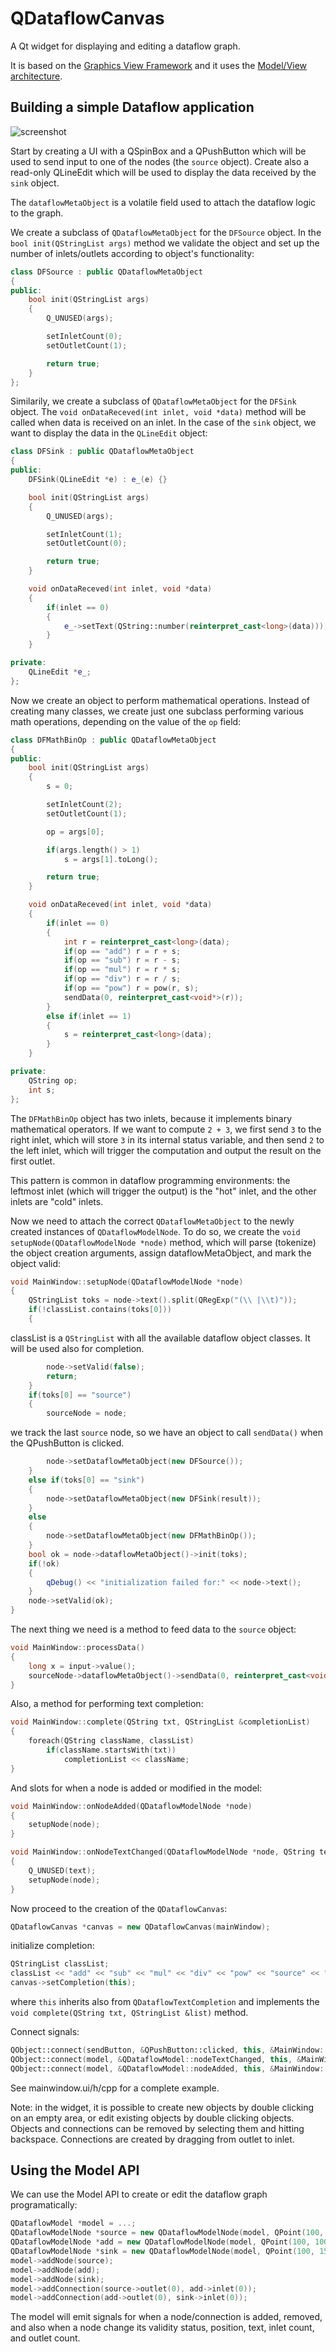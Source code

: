 # QDataflowCanvas

A Qt widget for displaying and editing a dataflow graph.

It is based on the [Graphics View Framework](http://doc.qt.io/qt-5/graphicsview.html) and it uses the [Model/View architecture](http://doc.qt.io/qt-5/model-view-programming.html).

## Building a simple Dataflow application

![screenshot](/screenshot.png?raw=true)

Start by creating a UI with a QSpinBox and a QPushButton which will be used to send input to one of the nodes (the `source` object). Create also a read-only QLineEdit which will be used to display the data received by the `sink` object.

The `dataflowMetaObject` is a volatile field used to attach the dataflow logic to the graph.

We create a subclass of `QDataflowMetaObject` for the `DFSource` object. In the `bool init(QStringList args)` method we validate the object and set up the number of inlets/outlets according to object's functionality:

```C++
class DFSource : public QDataflowMetaObject
{
public:
    bool init(QStringList args)
    {
        Q_UNUSED(args);

        setInletCount(0);
        setOutletCount(1);

        return true;
    }
};
```

Similarily, we create a subclass of `QDataflowMetaObject` for the `DFSink` object. The `void onDataReceved(int inlet, void *data)` method will be called when data is received on an inlet. In the case of the `sink` object, we want to display the data in the `QLineEdit` object:

```C++
class DFSink : public QDataflowMetaObject
{
public:
    DFSink(QLineEdit *e) : e_(e) {}

    bool init(QStringList args)
    {
        Q_UNUSED(args);

        setInletCount(1);
        setOutletCount(0);

        return true;
    }

    void onDataReceved(int inlet, void *data)
    {
        if(inlet == 0)
        {
            e_->setText(QString::number(reinterpret_cast<long>(data)));
        }
    }

private:
    QLineEdit *e_;
};
```

Now we create an object to perform mathematical operations. Instead of creating many classes, we create just one subclass performing various math operations, depending on the value of the `op` field:

```C++
class DFMathBinOp : public QDataflowMetaObject
{
public:
    bool init(QStringList args)
    {
        s = 0;

        setInletCount(2);
        setOutletCount(1);

        op = args[0];

        if(args.length() > 1)
            s = args[1].toLong();

        return true;
    }

    void onDataReceved(int inlet, void *data)
    {
        if(inlet == 0)
        {
            int r = reinterpret_cast<long>(data);
            if(op == "add") r = r + s;
            if(op == "sub") r = r - s;
            if(op == "mul") r = r * s;
            if(op == "div") r = r / s;
            if(op == "pow") r = pow(r, s);
            sendData(0, reinterpret_cast<void*>(r));
        }
        else if(inlet == 1)
        {
            s = reinterpret_cast<long>(data);
        }
    }

private:
    QString op;
    int s;
};
```

The `DFMathBinOp` object has two inlets, because it implements binary mathematical operators. If we want to compute `2 + 3`, we first send `3` to the right inlet, which will store `3` in its internal status variable, and then send `2` to the left inlet, which will trigger the computation and output the result on the first outlet.

This pattern is common in dataflow programming environments: the leftmost inlet (which will trigger the output) is the "hot" inlet, and the other inlets are "cold" inlets.

Now we need to attach the correct `QDataflowMetaObject` to the newly created instances of `QDataflowModelNode`. To do so, we create the `void setupNode(QDataflowModelNode *node)` method, which will parse (tokenize) the object creation arguments, assign dataflowMetaObject, and mark the object valid:

```C++
void MainWindow::setupNode(QDataflowModelNode *node)
{
    QStringList toks = node->text().split(QRegExp("(\\ |\\t)"));
    if(!classList.contains(toks[0]))
    {
```
classList is a `QStringList` with all the available dataflow object classes. It will be used also for completion.
```C++
        node->setValid(false);
        return;
    }
    if(toks[0] == "source")
    {
        sourceNode = node;
```
we track the last `source` node, so we have an object to call `sendData()` when the QPushButton is clicked.
```C++
        node->setDataflowMetaObject(new DFSource());
    }
    else if(toks[0] == "sink")
    {
        node->setDataflowMetaObject(new DFSink(result));
    }
    else
    {
        node->setDataflowMetaObject(new DFMathBinOp());
    }
    bool ok = node->dataflowMetaObject()->init(toks);
    if(!ok)
    {
        qDebug() << "initialization failed for:" << node->text();
    }
    node->setValid(ok);
}
```

The next thing we need is a method to feed data to the `source` object:

```C++
void MainWindow::processData()
{
    long x = input->value();
    sourceNode->dataflowMetaObject()->sendData(0, reinterpret_cast<void*>(x));
}
```

Also, a method for performing text completion:
```C++
void MainWindow::complete(QString txt, QStringList &completionList)
{
    foreach(QString className, classList)
        if(className.startsWith(txt))
            completionList << className;
}
```

And slots for when a node is added or modified in the model:

```C++
void MainWindow::onNodeAdded(QDataflowModelNode *node)
{
    setupNode(node);
}

void MainWindow::onNodeTextChanged(QDataflowModelNode *node, QString text)
{
    Q_UNUSED(text);
    setupNode(node);
}
```

Now proceed to the creation of the `QDataflowCanvas`:

```C++
QDataflowCanvas *canvas = new QDataflowCanvas(mainWindow);
```

initialize completion:

```C++
QStringList classList;
classList << "add" << "sub" << "mul" << "div" << "pow" << "source" << "sink";
canvas->setCompletion(this);
```

where `this` inherits also from `QDataflowTextCompletion` and implements the `void complete(QString txt, QStringList &list)` method.

Connect signals:

```C++
QObject::connect(sendButton, &QPushButton::clicked, this, &MainWindow::processData);
QObject::connect(model, &QDataflowModel::nodeTextChanged, this, &MainWindow::onNodeTextChanged);
QObject::connect(model, &QDataflowModel::nodeAdded, this, &MainWindow::onNodeAdded);
```

See mainwindow.ui/h/cpp for a complete example.

Note: in the widget, it is possible to create new objects by double clicking on an empty area, or edit existing objects by double clicking objects. Objects and connections can be removed by selecting them and hitting backspace. Connections are created by dragging from outlet to inlet.

## Using the Model API

We can use the Model API to create or edit the dataflow graph programatically:

```C++
QDataflowModel *model = ...;
QDataflowModelNode *source = new QDataflowModelNode(model, QPoint(100, 50), "source", 0, 0);
QDataflowModelNode *add = new QDataflowModelNode(model, QPoint(100, 100), "add 5", 0, 0);
QDataflowModelNode *sink = new QDataflowModelNode(model, QPoint(100, 150), "sink", 0, 0);
model->addNode(source);
model->addNode(add);
model->addNode(sink);
model->addConnection(source->outlet(0), add->inlet(0));
model->addConnection(add->outlet(0), sink->inlet(0));
```

The model will emit signals for when a node/connection is added, removed, and also when a node change its validity status, position, text, inlet count, and outlet count.

